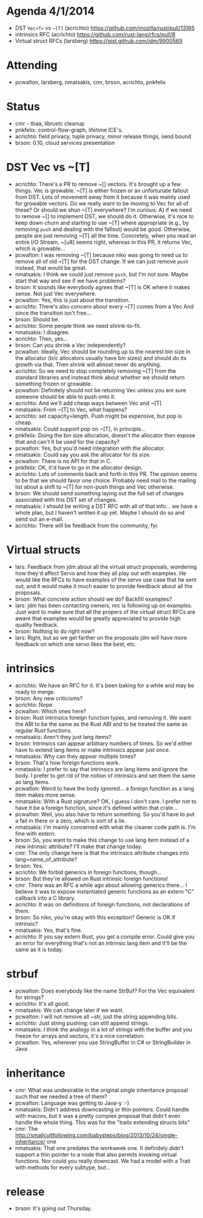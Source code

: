 # Agenda 4/1/2014

- DST `Vec<T>` vs `~[T]` (acrichto) https://github.com/mozilla/rust/pull/13165
- intrinsics RFC (acrichto) https://github.com/rust-lang/rfcs/pull/8
- Virtual struct RFCs (larsberg) https://gist.github.com/jdm/9900569

# Attending

- pcwalton, larsberg, nmatsakis, cmr, brson, acrichto, pnkfelix

# Status

- cmr - tbaa, librustc cleanup
- pnkfelix: control-flow-graph, lifetime ICE's.
- acrichto: field privacy, tuple privacy, minor release things, send bound
- brson: 0.10, cloud services presentation

# DST Vec<T> vs ~[T]

- acrichto: There's a PR to remove ~[] vectors. It's brought up a few things. Vec<T> is growable. ~[T] is either frozen or an unfortunate fallout from DST. Lots of movement away from it because it was mainly used for growable vectors. Do we really want to be moving to Vec<T> for all of these? Or should we shun ~[T] everywhere? I'm curious: A) if we need to remove ~[] to implement DST, we should do it. Otherwise, it's nice to keep down churn and starting to use ~[T] where appropriate (e.g., by removing `push` and dealing with the fallout) would be good. Otherwise, people are just removing ~[T] all the time. Concretely, when you read an entire I/O Stream, ~[u8] seems right, whereas in this PR, it returns Vec<u8>, which is growable...
- pcwalton: I was removing ~[T] because niko was going to need us to remove all of old ~[T] for the DST change. If we can just remove `push` instead, that would be great.
- nmatsakis: I think we could just remove `push`, but I'm not sure. Maybe start that way and see if we have problems?
- brson: It sounds like everybody agrees that ~[T] is OK where it makes sense. Not just Vec<T> everywhere.
- pcwalton: Yes, this is just about the transition. 
- acrichto: There's also concern about every ~[T] comes from a Vec<T> And since the transition isn't free...
- brson: Should be.
- acrichto: Some people think we need shrink-to-fit.
- nmatsakis: I disagree.
- acrichto: Then, yes...
- brson: Can you shrink a Vec<T> independently?
- pcwalton: Ideally, Vec<T> should be rounding up to the nearest bin size in the allocator (b/c allocators usually have bin sizes) and should do its growth via that. Then shrink will almost never do anything. 
- acrichto: So we need to stop completely removing ~[T] from the standard libraries and instead think about whether we should return something frozen or growable.
- pcwalton: Definitely should not be returning Vec<T> unless you are sure someone should be able to push onto it.
- acrichto: And we'll add cheap ways between Vec<T> and ~[T]
- nmatsakis: From ~[T] to Vec<T>, what happens?
- acrichto: set capacity=length. Push might be expensive, but pop is cheap.
- nmatsakis: Could support pop on ~[T], in principle...
- pnkfelix: Doing the bin size allocation, doesn't the allocator then expose that and can't it be used for the capacity?
- pcwalton: Yes, but you'd need integration with the allocator. 
- nmatsakis: Could say you ask the allocator for its size.
- pcwalton: There is no API for that in C.
- pnkfelix: OK, it'd have to go in the allocator design.
- acrichto: Lots of comments back and forth in this PR. The opinion seems to be that we should favor one choice. Probably need mail to the mailing list about a shift to ~[T] for non-push things and Vec<T> otherwise.
- brson: We should send something laying out the full set of changes associated with this DST set of changes.
- nmatsakis: I should be writing a DST RFC with all of that info... we have a whole plan, but I haven't written it up yet. Maybe I should do so and send out an e-mail.
- acrichto: There will be feedback from the community, fyi.

# Virtual structs

- lars: Feedback from jdm about all the virtual struct proposals, wondering how they'd affect Servo and how they all play out with examples. He would like the RFCs to have examples of the servo use case that he sent out, and it would make it much easier to provide feedback about all the proposals.
- brson: What concrete action should we do? Backfill examples?
- lars: jdm has been contacting owners, nrc is following up on examples. Just want to make sure that all the propers of the virtual struct RFCs are aware that examples would be greatly appreciated to provide high quality feedback.
- brson: Nothing to do right now?
- lars: Right, but as we get farther on the proposals jdm will have more feedback on which one servo likes the best, etc.

# intrinsics

- acrichto: We have an RFC for it. It's been baking for a while and may be ready to merge. 
- brson: Any new criticisms?
- acrichto: Nope.
- pcwalton: Which ones here?
- brson: Rust intrinsics foreign function types, and removing it. We want the ABI to be the same as the Rust ABI and to be treated the same as regular Rust functions.
- nmatsakis: Aren't they just lang items?
- brson: Intrinsics can appear arbitrary numbers of times. So we'd either have to extend lang items or make intrinsics appear just once.
- nmatsakis: Why can they appear multiple times?
- brson: That's how foreign functions work.
- nmataskis: I prefer to say that intrinsics are lang items and ignore the body. I prefer to get rid of the notion of intrinsics and set them the same as lang items.
- pcwalton: Weird to have the body ignored... a foreign function as a lang item makes more sense.
- nmatsakis: With a Rust signature? OK, I guess I don't care. I prefer not to have it be a foreign function, since it's defined within that crate...
- pcwalton: Well, you also have to return something. So you'd have to put a fail in there or a zero, which is sort of a lie.
- nmatsakis: I'm mainly concerned with what the cleaner code path is. I'm fine with extern.
- brson: So, you want to make this change to use lang item instead of a new intrinsic attribute? I'll make that change today.
- cmr: The only change here is that the intrinsics attribute changes into lang=name_of_attribute?
- brson: Yes.
- acrichto: We forbid generics in foreign functions, though...
- brson: But they're allowed on Rust intrinsic foreign functions!
- cmr: There was an RFC a while ago about allowing generics there... I believe it was to expose instantiated generic functions as an extern "C" callback into a C library.
- acrichto: It was on definitions of foreign functions, not declarations of them.
- brson: So niko, you're okay with this exception? Generic is OK if intrinsic?
- nmatsakis: Yes, that's fine.
- acrichto: If you say extern Rust, you get a compile error. Could give you an error for everything that's not an intrinsic lang item and it'll be the same as it is today.

# strbuf

- pcwalton: Does everybody like the name StrBuf? For the Vec equivalent for strings?
- acrichto: It's all good.
- nmatsakis: We can change later if we want.
- pcwalton: I will not remove all ~str, just the string appending bits.
- acrichto: Just string pushing; can still append strings.
- nmatsakis: I think the analogy in a lot of strings with the buffer and you freeze for arrays and vectors, it's a nice correlation.
- pcwalton: Yes, wherever you use StringBuffer in C# or StringBuilder in Java

# inheritance

- cmr: What was undesirable in the original single inheritance proposal such that we needed a tree of them?
- pcwalton: Language was getting to Java-y :-)
- nmatsakis: Didn't address downcasting or thin pointers. Could handle with macros, but it was a pretty complex proposal that didn't even handle the whole thing. This was for the "traits extending structs bits"
- cmr: The http://smallcultfollowing.com/babysteps/blog/2013/10/24/single-inheritance/ one
- nmatsakis: That one predates the workweek one. It definitely didn't support a thin pointer to a node that also permits invoking virtual functions. Nor could you really downcast. We had a model with a Trait with methods for every subtype, but...

# release

- brson: It's going out Thursday.
